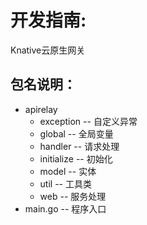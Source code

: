 # 开发指南:

Knative云原生网关

## 包名说明：

- apirelay
  - exception -- 自定义异常
  - global -- 全局变量
  - handler -- 请求处理
  - initialize -- 初始化
  - model -- 实体
  - util -- 工具类
  - web -- 服务处理
- main.go -- 程序入口
